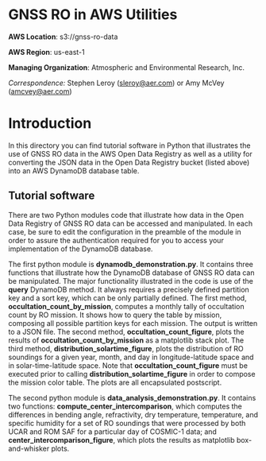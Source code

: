 GNSS RO in AWS Utilities
============================================

**AWS Location**: s3://gnss-ro-data

**AWS Region**: us-east-1  

**Managing Organization**: Atmospheric and Environmental Research, Inc.

*Correspondence:* Stephen Leroy (sleroy@aer.com) or Amy McVey (amcvey@aer.com)


# Introduction

In this directory you can find tutorial software in Python that illustrates 
the use of GNSS RO data in the AWS Open Data Registry as well as a utility 
for converting the JSON data in the Open Data Registry bucket (listed above) 
into an AWS DynamoDB database table. 

## Tutorial software

There are two Python modules code that illustrate how data in the Open Data 
Registry of GNSS RO data can be accessed and manipulated. In each case, 
be sure to edit the configuration in the preamble of the module in order to 
assure the authentication required for you to access your implementation of 
the DynamoDB database. 

The first python module is **dynamodb_demonstration.py**. It contains three 
functions that illustrate how the DynamoDB database of GNSS RO data can be 
manipulated. The major functionality illustrated in the code is use of the 
__query__ DynamoDB method. It always requires a precisely defined partition 
key and a sort key, which can be only partially defined. The first method, 
__occultation_count_by_mission__, computes a monthly tally of occultation 
count by RO mission. It shows how to query the table by mission, composing 
all possible partition keys for each mission. The output is written to a 
JSON file. The second method, __occultation_count_figure__, plots the results 
of __occultation_count_by_mission__ as a matplotlib stack plot. The third 
method, __distribution_solartime_figure__, plots the distribution of RO 
soundings for a given year, month, and day in longitude-latitude space and 
in solar-time-latitude space. Note that __occultation_count_figure__ must 
be executed prior to calling __distribution_solartime_figure__ in order to 
compose the mission color table. The plots are all encapsulated postscript. 

The second python module is **data_analysis_demonstration.py**. It contains 
two functions: __compute_center_intercomparison__, which computes the 
differences in bending angle, refractivity, dry temperature, temperature, 
and specific humidity for a set of RO soundings that were processed by 
both UCAR and ROM SAF for a particular day of COSMIC-1 data; and 
__center_intercomparison_figure__, which plots the results as matplotlib 
box-and-whisker plots. 


